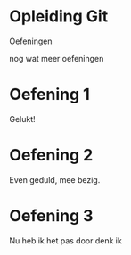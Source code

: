 # Opleiding Git
Oefeningen 

nog wat meer oefeningen



# Oefening 1

Gelukt!

# Oefening 2

Even geduld, mee bezig.


# Oefening 3 

Nu heb ik het pas door denk ik
